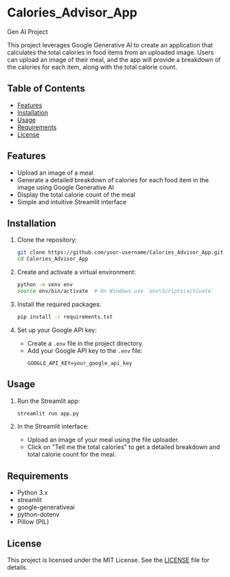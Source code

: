 # Calories_Advisor_App

Gen AI Project

This project leverages Google Generative AI to create an application that calculates the total calories in food items from an uploaded image. Users can upload an image of their meal, and the app will provide a breakdown of the calories for each item, along with the total calorie count.

## Table of Contents
- [Features](#features)
- [Installation](#installation)
- [Usage](#usage)
- [Requirements](#requirements)
- [License](#license)

## Features
- Upload an image of a meal
- Generate a detailed breakdown of calories for each food item in the image using Google Generative AI
- Display the total calorie count of the meal
- Simple and intuitive Streamlit interface

## Installation

1. Clone the repository:
    ```bash
    git clone https://github.com/your-username/Calories_Advisor_App.git
    cd Calories_Advisor_App
    ```

2. Create and activate a virtual environment:
    ```bash
    python -m venv env
    source env/bin/activate  # On Windows use `env\Scripts\activate`
    ```

3. Install the required packages:
    ```bash
    pip install -r requirements.txt
    ```

4. Set up your Google API key:
    - Create a `.env` file in the project directory.
    - Add your Google API key to the `.env` file:
      ```
      GOOGLE_API_KEY=your_google_api_key
      ```

## Usage

1. Run the Streamlit app:
    ```bash
    streamlit run app.py
    ```

2. In the Streamlit interface:
    - Upload an image of your meal using the file uploader.
    - Click on "Tell me the total calories" to get a detailed breakdown and total calorie count for the meal.

## Requirements

- Python 3.x
- streamlit
- google-generativeai
- python-dotenv
- Pillow (PIL)

## License

This project is licensed under the MIT License. See the [LICENSE](LICENSE) file for details.
